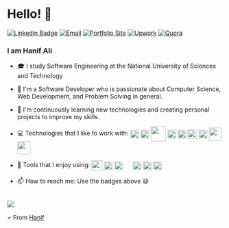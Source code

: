 # Hello! 👋
[![Linkedin Badge](https://img.shields.io/badge/LinkedIn-haneefaly-gray?labelColor=blue&style=flat-square&logo=Linkedin&logoColor=white&link=https://www.linkedin.com/in/haneefaly/)](https://www.linkedin.com/in/haneefaly/)
[![Email](https://img.shields.io/badge/Gmail-alihanif016-gray?labelColor=d44638&style=flat-square&logo=gmail&logoColor=white&link=mailto:alihanif016@gmail.com)](mailto:alihanif016@gmail.com)
[![Portfolio Site](https://img.shields.io/badge/Portfolio-hanifali.me-gray?labelColor=black&style=flat-square&logo=google-chrome&logoColor=white&link=http://hanifali.me)](http://hanifali.me)
[![Upwork](https://img.shields.io/badge/Upwork-Hire%20Me-gray?labelColor=32cd32&style=flat-square&logo=upwork&logoColor=white&link=https://www.upwork.com/o/profiles/users/~01e4e24f6f1a812341/)](https://www.upwork.com/o/profiles/users/~01e4e24f6f1a812341/)
[![Quora](https://img.shields.io/badge/Quora-Hanif%20Ali-gray?labelColor=red&style=flat-square&logo=Quora&link=https://quora.com/Hanif-Ali-11)](https://quora.com/Hanif-Ali-11)

### I am Hanif Ali

- 🎓 I study Software Engineering at the National University of Sciences and Technology


- 🔭 I'm a Software Developer who is passionate about Computer Science, Web Development, and Problem Solving in general.


- 🌱 I'm continuously learning new technologies and creating personal projects to improve my skills.


- 💻 Technologies that I like to work with: 
<img src="https://devicons.github.io/devicon/devicon.git/icons/python/python-original.svg" height="20" valign="middle"> <img src="https://devicons.github.io/devicon/devicon.git/icons/javascript/javascript-original.svg" height="20" valign="middle"> <img src="https://devicons.github.io/devicon/devicon.git/icons/django/django-original.svg" height="35" valign="middle"> <img src="https://www.vectorlogo.zone/logos/pocoo_flask/pocoo_flask-icon.svg" height="20" valign="middle"> <img src="https://www.vectorlogo.zone/logos/reactjs/reactjs-icon.svg" height="20" valign="middle"> <img src="https://www.vectorlogo.zone/logos/linux/linux-icon.svg" height="22" valign="middle"> <img src="https://www.vectorlogo.zone/logos/postgresql/postgresql-icon.svg" height="20" valign="middle">  <img src="https://www.vectorlogo.zone/logos/docker/docker-icon.svg" height="30" valign="middle">  <img src="https://www.vectorlogo.zone/logos/amazon_aws/amazon_aws-ar21.svg" height="30" valign="middle"> 


- 🔧 Tools that I enjoy using:
<img src="https://www.vectorlogo.zone/logos/gnu_bash/gnu_bash-ar21.svg" height="25" valign="middle"> <img src="https://www.vectorlogo.zone/logos/vim/vim-ar21.svg" height="20" valign="middle"> <img src="https://upload.wikimedia.org/wikipedia/commons/thumb/9/9a/Visual_Studio_Code_1.35_icon.svg/1024px-Visual_Studio_Code_1.35_icon.svg.png" height="20" valign="middle"> <img src="https://upload.wikimedia.org/wikipedia/commons/e/e4/Tmux_logo.svg" height="15" valign="middle"> <img src="https://www.vectorlogo.zone/logos/git-scm/git-scm-icon.svg" height="20" valign="middle"> <img src="https://www.vectorlogo.zone/logos/github/github-icon.svg" height="20" valign="middle"> <img src="https://www.vectorlogo.zone/logos/travis-ci/travis-ci-icon.svg" height="20" valign="middle"> 

- 📫 How to reach me: Use the badges above 😃
<br>
<img src="https://github-readme-stats.vercel.app/api?username=hanif-ali&show_icons=true">

⭐️ From [Hanif](https://github.com/hanif-ali)
